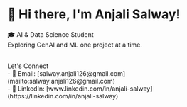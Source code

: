 # 👋 Hi there, I'm Anjali Salway!

🎓 AI & Data Science Student
</br>
Exploring GenAI and ML one project at a time.

</br>
Let's Connect
</br>
- 📧 Email: [salway.anjali126@gmail.com](mailto:salway.anjali126@gmail.com)  
</br>
- 🔗 LinkedIn: [www.linkedin.com/in/anjali-salway](https://linkedin.com/in/anjali-salway) 

